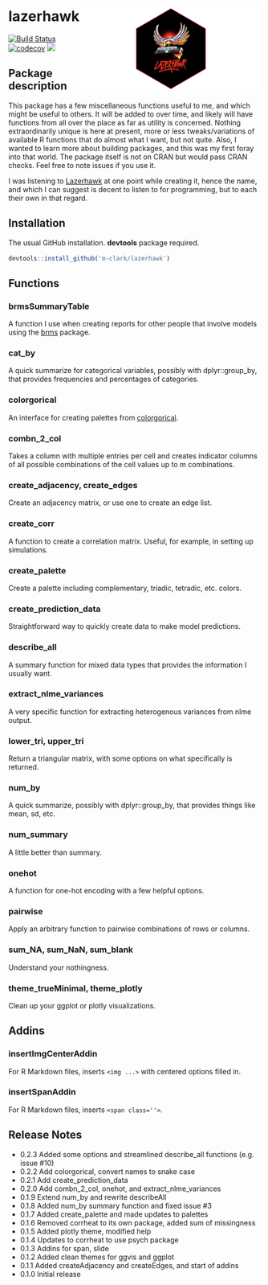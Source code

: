 lazerhawk <img src="man/img/lh_hex.png" align="right" width = 360/>
===================================================================

[![Build Status](https://travis-ci.org/m-clark/lazerhawk.svg?branch=master)](https://travis-ci.org/m-clark/lazerhawk) [![codecov](https://codecov.io/gh/m-clark/lazerhawk/branch/master/graph/badge.svg)](https://codecov.io/gh/m-clark/lazerhawk) <a href="" alt="Miscellaneous Shenanigans"> <img src="https://img.shields.io/badge/miscellaneous_shenanigans-constant-ff5500.svg?colorA=00aaff&longCache=true&style=for-the-badge" /></a>

<!-- [](https://img.shields.io/badge/misc_shenanigans-constant-ff5500.svg) -->
<!-- https://github.com/badges/shields -->
<!-- <img src="man/img/lh_hex.png" style="display:block; margin: 0 auto;" width='50%'> -->
Package description
-------------------

This package has a few miscellaneous functions useful to me, and which might be useful to others. It will be added to over time, and likely will have functions from all over the place as far as utility is concerned. Nothing extraordinarily unique is here at present, more or less tweaks/variations of available R functions that do almost what I want, but not quite. Also, I wanted to learn more about building packages, and this was my first foray into that world. The package itself is not on CRAN but would pass CRAN checks. Feel free to note issues if you use it.

I was listening to [Lazerhawk](http://lazerhawk.bandcamp.com/album/redline) at one point while creating it, hence the name, and which I can suggest is decent to listen to for programming, but to each their own in that regard.

Installation
------------

The usual GitHub installation. **devtools** package required.

``` r
devtools::install_github('m-clark/lazerhawk')
```

Functions
---------

### brmsSummaryTable

A function I use when creating reports for other people that involve models using the [brms](https://github.com/paul-buerkner/brms) package.

### cat\_by

A quick summarize for categorical variables, possibly with dplyr::group\_by, that provides frequencies and percentages of categories.

### colorgorical

An interface for creating palettes from [colorgorical](http://vrl.cs.brown.edu/color/).

### combn\_2\_col

Takes a column with multiple entries per cell and creates indicator columns of all possible combinations of the cell values up to m combinations.

### create\_adjacency, create\_edges

Create an adjacency matrix, or use one to create an edge list.

### create\_corr

A function to create a correlation matrix. Useful, for example, in setting up simulations.

### create\_palette

Create a palette including complementary, triadic, tetradic, etc. colors.

### create\_prediction\_data

Straightforward way to quickly create data to make model predictions.

### describe\_all

A summary function for mixed data types that provides the information I usually want.

### extract\_nlme\_variances

A very specific function for extracting heterogenous variances from nlme output.

### lower\_tri, upper\_tri

Return a triangular matrix, with some options on what specifically is returned.

### num\_by

A quick summarize, possibly with dplyr::group\_by, that provides things like mean, sd, etc.

### num\_summary

A little better than summary.

### onehot

A function for one-hot encoding with a few helpful options.

### pairwise

Apply an arbitrary function to pairwise combinations of rows or columns.

### sum\_NA, sum\_NaN, sum\_blank

Understand your nothingness.

### theme\_trueMinimal, theme\_plotly

Clean up your ggplot or plotly visualizations.

Addins
------

### insertImgCenterAddin

For R Markdown files, inserts `<img ...>` with centered options filled in.

### insertSpanAddin

For R Markdown files, inserts `<span class=''>`.

Release Notes
-------------

-   0.2.3 Added some options and streamlined describe\_all functions (e.g. issue \#10)
-   0.2.2 Add colorgorical, convert names to snake case
-   0.2.1 Add create\_prediction\_data
-   0.2.0 Add combn\_2\_col, onehot, and extract\_nlme\_variances
-   0.1.9 Extend num\_by and rewrite describeAll
-   0.1.8 Added num\_by summary function and fixed issue \#3
-   0.1.7 Added create\_palette and made updates to palettes
-   0.1.6 Removed corrheat to its own package, added sum of missingness
-   0.1.5 Added plotly theme, modified help
-   0.1.4 Updates to corrheat to use psych package
-   0.1.3 Addins for span, slide
-   0.1.2 Added clean themes for ggvis and ggplot
-   0.1.1 Added createAdjacency and createEdges, and start of addins
-   0.1.0 Initial release
